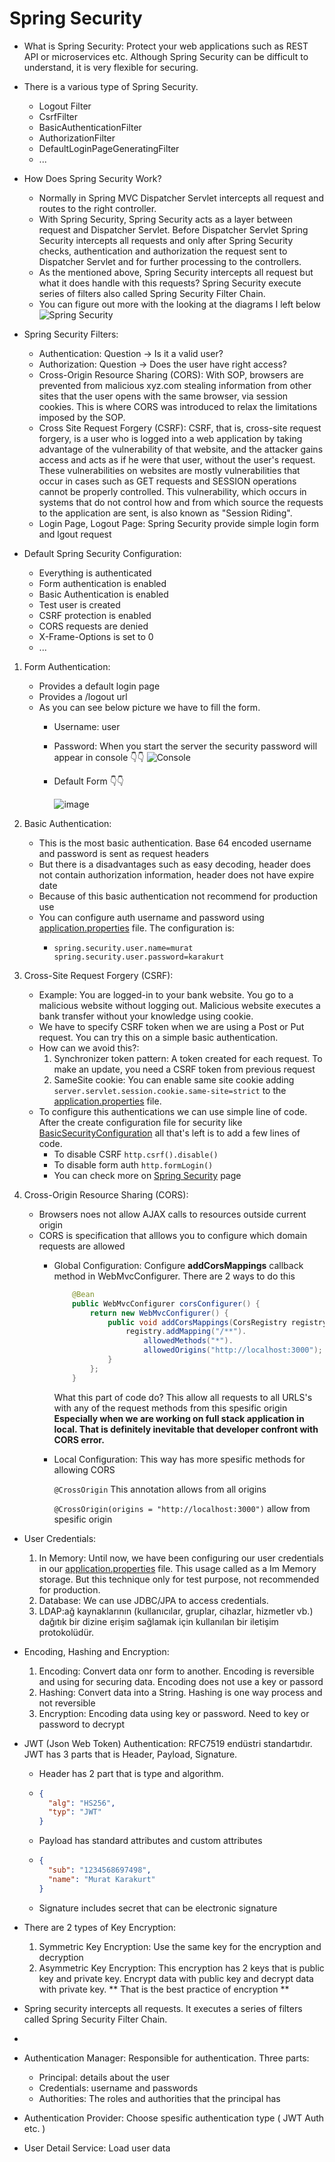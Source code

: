 # Spring Security
* What is Spring Security: Protect your web applications such as REST API or microservices etc. Although Spring Security can be difficult to understand, it is very flexible for securing.
* There is a various type of Spring Security.
  * Logout Filter
  * CsrfFilter
  * BasicAuthenticationFilter
  * AuthorizationFilter
  * DefaultLoginPageGeneratingFilter
  * ...

* How Does Spring Security Work?
  * Normally in Spring MVC Dispatcher Servlet intercepts all request and routes to the right controller.
  * With Spring Security, Spring Security acts as a layer between request and Dispatcher Servlet. Before Dispatcher Servlet Spring Security intercepts all requests and only after Spring Security checks, authentication and authorization the request sent to Dispatcher Servlet and for further processing to the controllers.
  * As the mentioned above, Spring Security intercepts all request but what it does handle with this requests? Spring Security execute series of filters also called Spring Security Filter Chain.
  * You can figure out more with the looking at the diagrams I left below
  ![Spring Security](https://github.com/mrtkrkrt/Spring-Security/assets/55550212/66f7353f-a8a2-453b-9129-67c5f87d75a9)

* Spring Security Filters:
  * Authentication: Question -> Is it a valid user?
  * Authorization: Question -> Does the user have right access?
  * Cross-Origin Resource Sharing (CORS): With SOP, browsers are prevented from malicious xyz․com stealing information from other sites that the user opens with the same browser, via session cookies. This is where CORS was introduced to relax the limitations imposed by the SOP.
  * Cross Site Request Forgery (CSRF): CSRF, that is, cross-site request forgery, is a user who is logged into a web application by taking advantage of the vulnerability of that website, and the attacker gains access and acts as if he were that user, without the user's request. These vulnerabilities on websites are mostly vulnerabilities that occur in cases such as GET requests and SESSION operations cannot be properly controlled. This vulnerability, which occurs in systems that do not control how and from which source the requests to the application are sent, is also known as "Session Riding".
  * Login Page, Logout Page: Spring Security provide simple login form and lgout request

* Default Spring Security Configuration:
  * Everything is authenticated
  * Form authentication is enabled
  * Basic Authentication is enabled
  * Test user is created
  * CSRF protection is enabled
  * CORS requests are denied
  * X-Frame-Options is set to 0 
  * ...
  
1. Form Authentication: 
   * Provides a default login page
   * Provides a /logout url
   * As you can see below picture we have to fill the form. 
     * Username: user
     * Password: When you start the server the security password will appear in console 👇👇
      ![Console](https://github.com/mrtkrkrt/Spring-Security/assets/55550212/8da50eb5-eed8-4f9c-8f5c-520e7a9806b6)
     * Default Form 👇👇

        ![image](https://github.com/mrtkrkrt/Spring-Security/assets/55550212/ebe78f08-5bc2-4fd8-83a7-724f34cc8054)
 
2. Basic Authentication:
    * This is the most basic authentication. Base 64 encoded username and password is sent as request headers
    * But there is a disadvantages such as easy decoding, header does not contain authorization information, header does not have expire date
    * Because of this basic authentication not recommend for production use
    * You can configure auth username and password using [application.properties](src/main/resources/application.properties) file. The configuration is:
      *   ```
          spring.security.user.name=murat
          spring.security.user.password=karakurt
          ```
3. Cross-Site Request Forgery (CSRF):
    * Example: You are logged-in to your bank website. You go to a malicious website without logging out. Malicious website executes a bank transfer without your knowledge using cookie.
    * We have to specify CSRF token when we are using a Post or Put request. You can try this on a simple basic authentication.
    * How can we avoid this?:
        1. Synchronizer token pattern: A token created for each request. To make an update, you need a CSRF token from previous request
        2. SameSite cookie: You can enable same site cookie adding ``` server.servlet.session.cookie.same-site=strict ``` to the [application.properties](src/main/resources/application.properties) file.
    * To configure this authentications we can use simple line of code. After the create configuration file for security like [BasicSecurityConfiguration](src/main/java/com/springsecurity/demo/configuration/BasicSecurityConfiguration.java)
      all that's left is to add a few lines of code.
      * To disable CSRF ```http.csrf().disable()```
      * To disable form auth  ```http.formLogin()``` 
      * You can check more on [Spring Security](https://docs.spring.io/spring-security/reference/features/exploits/csrf.html) page

4. Cross-Origin Resource Sharing (CORS): 
    * Browsers noes not allow AJAX calls to resources outside current origin
    * CORS is specification that alllows you to configure which domain requests are allowed
      * Global Configuration: Configure **addCorsMappings** callback method in WebMvcConfigurer. There are 2 ways to do this
        ```java
            @Bean
            public WebMvcConfigurer corsConfigurer() {
                return new WebMvcConfigurer() {
                    public void addCorsMappings(CorsRegistry registry) {
                        registry.addMapping("/**").
                            allowedMethods("*").
                            allowedOrigins("http://localhost:3000");
                    }
                };
            }
        ```
        What this part of code do? This allow all requests to all URLS's with any of the request methods from this spesific origin
        **Especially when we are working on full stack application in local. That is definitely inevitable that developer confront with CORS error.**
      * Local Configuration: This way has more spesific methods for allowing CORS
      
        ```@CrossOrigin``` This annotation allows from all origins
      
        ```@CrossOrigin(origins = "http://localhost:3000")``` allow from spesific origin
        
    
* User Credentials: 
  1. In Memory: Until now, we have been configuring our user credentials in our [application.properties](src/main/resources/application.properties) file. This usage called as a Im Memory storage. But this technique only for test purpose, not recommended for production.
  2. Database: We can use JDBC/JPA to access credentials.
  3. LDAP:ağ kaynaklarının (kullanıcılar, gruplar, cihazlar, hizmetler vb.) dağıtık bir dizine erişim sağlamak için kullanılan bir iletişim protokolüdür.

* Encoding, Hashing and Encryption:
  1. Encoding: Convert data onr form to another. Encoding is reversible and using for securing data. Encoding does not use a key or passord
  2. Hashing: Convert data into a String. Hashing is one way process and not reversible
  3. Encryption: Encoding data using key or password. Need to key or password to decrypt

* JWT (Json Web Token) Authentication: RFC7519 endüstri standartıdır. JWT has 3 parts that is Header, Payload, Signature. 
  * Header has 2 part that is type and algorithm. 
  * ```JSON
    {
      "alg": "HS256",
      "typ": "JWT"
    }
    ```
  * Payload has standard attributes and custom attributes
  * ```JSON
    {
      "sub": "1234568697498",
      "name": "Murat Karakurt"
    }
    ```
  * Signature includes secret that can be electronic signature

* There are 2 types of Key Encryption:
  1. Symmetric Key Encryption: Use the same key for the encryption and decryption
  2. Asymmetric Key Encryption: This encryption has 2 keys that is public key and private key. Encrypt data with public key and decrypt data with private key. ** That is the best practice of encryption **

* Spring security intercepts all requests. It executes a series of filters called Spring Security Filter Chain.
* 
* Authentication Manager: Responsible for authentication. Three parts:
  * Principal: details about the user
  * Credentials: username and passwords
  * Authorities: The roles and authorities that the principal has
* Authentication Provider: Choose spesific authentication type ( JWT Auth etc. )
* User Detail Service: Load user data

